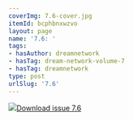 ```yaml
---
coverImg: 7.6-cover.jpg
itemId: bcphbnxwzvo
layout: page
name: '7.6: '
tags:
- hasAuthor: dreamnetwork
- hasTag: dream-network-volume-7
- hasTag: dreamnetwork
type: post
urlSlug: '7.6'
---
```

<img class="card-img" src="../images/7.6-rect.jpg"/><a href="../files/pdfs/Volume_7/7.6-Dream-Network-Bulletin_Volume-7-Number-6.pdf" download="">Download issue 7.6</a>